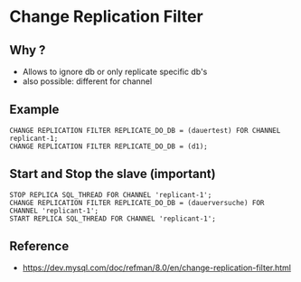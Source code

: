 # Change Replication Filter 

## Why ? 

  * Allows to ignore db or only replicate specific db's 
  * also possible: different for channel 

## Example 

```
CHANGE REPLICATION FILTER REPLICATE_DO_DB = (dauertest) FOR CHANNEL replicant-1;
CHANGE REPLICATION FILTER REPLICATE_DO_DB = (d1);

```

## Start and Stop the slave (important) 

```
STOP REPLICA SQL_THREAD FOR CHANNEL 'replicant-1';
CHANGE REPLICATION FILTER REPLICATE_DO_DB = (dauerversuche) FOR CHANNEL 'replicant-1';
START REPLICA SQL_THREAD FOR CHANNEL 'replicant-1';
```

## Reference 

  * https://dev.mysql.com/doc/refman/8.0/en/change-replication-filter.html
